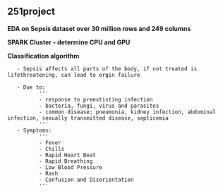 ## 251project

**EDA on Sepsis dataset over 30 million rows and 249 columns**

**SPARK Cluster - determine CPU and GPU**

**Classification algorithm**

       - Sepsis affects all parts of the body, if not treated is lifethreatening, can lead to orgin failure
       
       - Due to:
              '''
              - response to preextisting infection
              - bacteria, fungi, virus and parasites
              - common disease: pneumonia, kidney infection, abdominal infection, sexually transmitted disease, septicemia
              '''
       - Symptoms: 
              '''
              - Fever
              - Chills
              - Rapid Heart Beat
              - Rapid Breathing
              - Low Blood Pressure
              - Rash
              - Confusion and Disorientation
              '''
